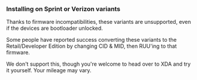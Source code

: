 ### Installing on Sprint or Verizon variants

Thanks to firmware incompatibilities, these variants are unsupported, even if the devices are bootloader unlocked.

Some people have reported success converting these variants to the Retail/Developer Edition by changing CID & MID, then RUU'ing to that firmware.

We don't support this, though you're welcome to head over to XDA and try it yourself. Your mileage may vary.